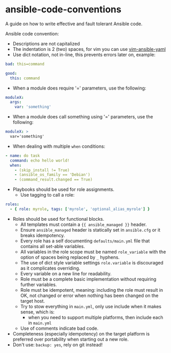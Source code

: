 # ansible-code-conventions
A guide on how to write effective and fault tolerant Ansible code.

Ansible code convention:

- Descriptions are not capitalized
- The indentation is 2 (two) spaces, for vim you can use [vim-ansible-yaml](https://github.com/chase/vim-ansible-yaml)
- Use dict notation, not in-line, this prevents errors later on, example:

```yaml
bad: this=command

good:
  this: command
```
- When a module does require '=' parameters, use the following:

```yaml
moduleX:
  args:
    var: 'something'
```
- When a module does call something using '=' parameters, use the following:

```yaml
moduleX: >
  var='something'
```
- When dealing with multiple `when` conditions:

```yaml
- name: do task
  command: echo hello world!
  when:
    - (skip_install != True)
    - (ansible_os_family == 'Debian')
    - (command_result.changed == True)
```

- Playbooks should be used for role assignments.
	- Use tagging to call a role:
```yaml
roles:
  - { role: myrole, tags: ['myrole', 'optional_alias_myrole'] }
```
- Roles should be used for functional blocks.
    - All templates must contain a `{{ ansible_managed }}` header.
    - Ensure `ansible_managed` header is statically set in `ansible.cfg` or it breaks idempotency.
	- Every role has a self documenting `defaults/main.yml` file that contains all set-able variables.
	- All variables in the role scope must be named `role_variable` with the option of spaces being replaced by `_` hyphens.
	- The use of dict style variable settings `role.variable` is discouraged as it complicates overriding.
	- Every variable on a new line for readability.
	- Role must be a complete basic implementation without requiring further variables.
	- Role must be idempotent, meaning: including the role must result in OK, not changed or error when nothing has been changed on the target host.
	- Try to stow everything in `main.yml`, only use include when it makes sense, which is:
		- when you need to support multiple platforms, then include each in `main.yml`
	- Use of comments indicate bad code.
- Completeness (especially idempotency) on the target platform is preferred over portability when starting out a new role.
- Don't use: `backup: yes`, rely on git instead!
